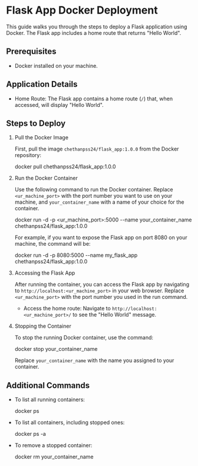 # Flask App Docker Deployment

This guide walks you through the steps to deploy a Flask application using Docker. The Flask app includes a home route that returns "Hello World".

## Prerequisites

- Docker installed on your machine.


## Application Details

- Home Route: The Flask app contains a home route (`/`) that, when accessed, will display "Hello World".

## Steps to Deploy

1. Pull the Docker Image

   First, pull the image `chethanpss24/flask_app:1.0.0` from the Docker repository:

   docker pull chethanpss24/flask_app:1.0.0
 

2. Run the Docker Container

   Use the following command to run the Docker container. Replace `<ur_machine_port>` with the port number you want to use on your machine, and `your_container_name` with a name of your choice for the container.

   
   docker run -d -p <ur_machine_port>:5000 --name your_container_name chethanpss24/flask_app:1.0.0
   

   For example, if you want to expose the Flask app on port 8080 on your machine, the command will be:

   
   docker run -d -p 8080:5000 --name my_flask_app chethanpss24/flask_app:1.0.0
   

3. Accessing the Flask App

   After running the container, you can access the Flask app by navigating to `http://localhost:<ur_machine_port>` in your web browser. Replace `<ur_machine_port>` with the port number you used in the run command.

   - Access the home route: Navigate to `http://localhost:<ur_machine_port>/` to see the "Hello World" message.

4. Stopping the Container

   To stop the running Docker container, use the command:

   
   docker stop your_container_name
   

   Replace `your_container_name` with the name you assigned to your container.

## Additional Commands

- To list all running containers:

  
  docker ps
  

- To list all containers, including stopped ones:

  
  docker ps -a
  

- To remove a stopped container:

  
  docker rm your_container_name
  